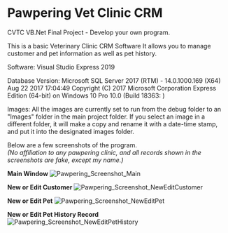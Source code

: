 # Pawpering Vet Clinic CRM
CVTC VB.Net Final Project - Develop your own program. 

This is a basic Veterinary Clinic CRM Software 
It allows you to manage customer and pet information as well as pet history. 

Software: 
Visual Studio Express 2019

Database Version: 
Microsoft SQL Server 2017 (RTM) - 14.0.1000.169 (X64)   Aug 22 2017 17:04:49   Copyright (C) 2017 Microsoft Corporation  Express Edition (64-bit) on Windows 10 Pro 10.0 <X64> (Build 18363: ) 

Images: 
All the images are currently set to run from the debug folder to an "Images" folder in the main project folder. 
If you select an image in a different folder, it will make a copy and rename it with a date-time stamp, and put it into the designated images folder.

Below are a few screenshots of the program.
<br><i>(No affiliation to any pawpering clinic, and all records shown in the screenshots are fake, except my name.)</i>

<b>Main Window</b>
![Pawpering_Screenshot_Main](https://user-images.githubusercontent.com/69563324/111421435-f9ec8b00-86ba-11eb-9f26-04983350b32f.png)

<b>New or Edit Customer</b>
![Pawpering_Screenshot_NewEditCustomer](https://user-images.githubusercontent.com/69563324/111421446-fce77b80-86ba-11eb-8516-92f472604092.png)

<b>New or Edit Pet</b>
![Pawpering_Screenshot_NewEditPet](https://user-images.githubusercontent.com/69563324/111421452-ff49d580-86ba-11eb-9810-7729b95602df.png)

<b>New or Edit Pet History Record</b>
![Pawpering_Screenshot_NewEditPetHistory](https://user-images.githubusercontent.com/69563324/111421456-01ac2f80-86bb-11eb-80ee-d8404a6cb9ac.png)

